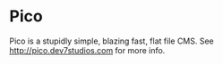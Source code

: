 Pico
====

Pico is a stupidly simple, blazing fast, flat file CMS. See http://pico.dev7studios.com for more info.